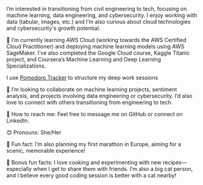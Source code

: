 I’m interested in transitioning from civil engineering to tech, focusing on machine learning, data engineering, and cybersecurity. I enjoy working with data (tabular, images, etc.) and I’m also curious about cloud technologies and cybersecurity's growth potential.

🌱 I’m currently learning AWS Cloud (working towards the AWS Certified Cloud Practitioner) and deploying machine learning models using AWS SageMaker. I’ve also completed the Google Cloud course, Kaggle Titanic project, and Coursera’s Machine Learning and Deep Learning Specializations.

 I use [Pomodoro Tracker](https://pomodoro-tracker.com/user/227191]) to structure my deep work sessions  

💖 I’m looking to collaborate on machine learning projects, sentiment analysis, and projects involving data engineering or cybersecurity. I’d also love to connect with others transitioning from engineering to tech.
 
💌 How to reach me: Feel free to message me on GitHub or connect on LinkedIn.

😊 Pronouns: She/Her

🎉 Fun fact: I’m also planning my first marathon in Europe, aiming for a scenic, memorable experience!

🤗 Bonus fun facts: I love cooking and experimenting with new recipes—especially when I get to share them with friends. I’m also a big cat person, and I believe every good coding session is better with a cat nearby!


